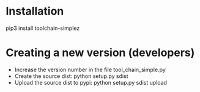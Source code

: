 # Installation

pip3 install toolchain-simplez

# Creating a new version (developers)

* Increase the version number in the file tool_chain_simple.py
* Create the source dist:  python setup.py sdist
* Upload the source dist to pypi:  python setup.py sdist upload
